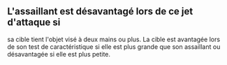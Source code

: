 ## L'assaillant est désavantagé lors de ce jet d'attaque si

sa cible tient l'objet visé à deux mains ou plus. La cible
est avantagée lors de son test de caractéristique si elle est
plus grande que son assaillant ou désavantagée si elle est
plus petite.
